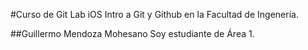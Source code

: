 #Curso de Git Lab iOS
Intro a Git y Github en la Facultad de Ingenería.

##Guillermo Mendoza Mohesano
Soy estudiante de Área 1.
